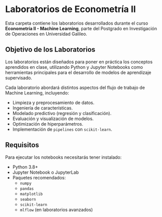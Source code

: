 # Laboratorios de Econometría II

Esta carpeta contiene los laboratorios desarrollados durante el curso **Econometría II - Machine Learning**, parte del Postgrado en Investigación de Operaciones en Universidad Galileo.

## Objetivo de los Laboratorios

Los laboratorios están diseñados para poner en práctica los conceptos aprendidos en clase, utilizando Python y Jupyter Notebooks como herramientas principales para el desarrollo de modelos de aprendizaje supervisado.

Cada laboratorio abordará distintos aspectos del flujo de trabajo de Machine Learning, incluyendo:

- Limpieza y preprocesamiento de datos.
- Ingeniería de características.
- Modelado predictivo (regresión y clasificación).
- Evaluación y visualización de modelos.
- Optimización de hiperparámetros.
- Implementación de `pipelines` con `scikit-learn`.

## Requisitos

Para ejecutar los notebooks necesitarás tener instalado:

- Python 3.8+
- Jupyter Notebook o JupyterLab
- Paquetes recomendados:
  - `numpy`
  - `pandas`
  - `matplotlib`
  - `seaborn`
  - `scikit-learn`
  - `mlflow` (en laboratorios avanzados)